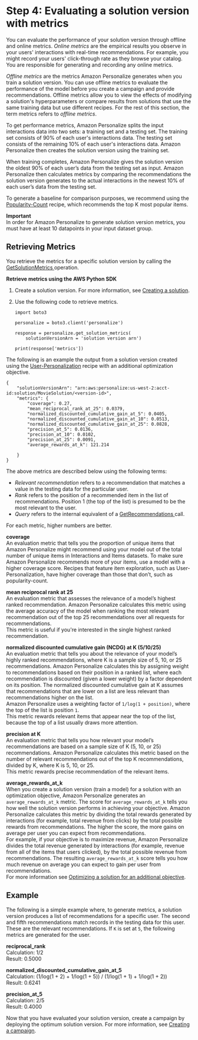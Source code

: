# Step 4: Evaluating a solution version with metrics<a name="working-with-training-metrics"></a>

 You can evaluate the performance of your solution version through offline and online metrics\. *Online metrics* are the empirical results you observe in your users' interactions with real\-time recommendations\. For example, you might record your users' click\-through rate as they browse your catalog\. You are responsible for generating and recording any online metrics\. 

 *Offline metrics* are the metrics Amazon Personalize generates when you train a solution version\. You can use offline metrics to evaluate the performance of the model before you create a campaign and provide recommendations\. Offline metrics allow you to view the effects of modifying a solution's hyperparameters or compare results from solutions that use the same training data but use different recipes\. For the rest of this section, the term metrics refers to *offline metrics*\.

 To get performance metrics, Amazon Personalize splits the input interactions data into two sets: a training set and a testing set\. The training set consists of 90% of each user's interactions data\. The testing set consists of the remaining 10% of each user's interactions data\. Amazon Personalize then creates the solution version using the training set\. 

 When training completes, Amazon Personalize gives the solution version the oldest 90% of each user’s data from the testing set as input\. Amazon Personalize then calculates metrics by comparing the recommendations the solution version generates to the actual interactions in the newest 10% of each user’s data from the testing set\. 

To generate a baseline for comparison purposes, we recommend using the [Popularity\-Count](native-recipe-popularity.md) recipe, which recommends the top K most popular items\.

**Important**  
In order for Amazon Personalize to generate solution version metrics, you must have at least 10 datapoints in your input dataset group\.

## Retrieving Metrics<a name="working-with-training-metrics-metrics"></a>

You retrieve the metrics for a specific solution version by calling the [ GetSolutionMetrics ](API_GetSolutionMetrics.md) operation\.

**Retrieve metrics using the AWS Python SDK**

1. Create a solution version\. For more information, see [Creating a solution](training-deploying-solutions.md)\.

1. Use the following code to retrieve metrics\.

   ```
   import boto3
   
   personalize = boto3.client('personalize')
   
   response = personalize.get_solution_metrics(
       solutionVersionArn = 'solution version arn')
   
   print(response['metrics'])
   ```

The following is an example the output from a solution version created using the [User\-Personalization](native-recipe-new-item-USER_PERSONALIZATION.md) recipe with an additional optimization objective\.

```
{
    "solutionVersionArn": "arn:aws:personalize:us-west-2:acct-id:solution/MovieSolution/<version-id>",
    "metrics": {
        "coverage": 0.27,
        "mean_reciprocal_rank_at_25": 0.0379,
        "normalized_discounted_cumulative_gain_at_5": 0.0405,
        "normalized_discounted_cumulative_gain_at_10": 0.0513,
        "normalized_discounted_cumulative_gain_at_25": 0.0828,
        "precision_at_5": 0.0136,
        "precision_at_10": 0.0102,
        "precision_at_25": 0.0091,
        "average_rewards_at_k": 121.214
        
    }
}
```

The above metrics are described below using the following terms:
+ *Relevant recommendation* refers to a recommendation that matches a value in the testing data for the particular user\.
+ *Rank* refers to the position of a recommended item in the list of recommendations\. Position 1 \(the top of the list\) is presumed to be the most relevant to the user\.
+ *Query* refers to the internal equivalent of a [ GetRecommendations ](API_RS_GetRecommendations.md) call\.

For each metric, higher numbers are better\.

**coverage**  
 An evaluation metric that tells you the proportion of unique items that Amazon Personalize might recommend using your model out of the total number of unique items in Interactions and Items datasets\. To make sure Amazon Personalize recommends more of your items, use a model with a higher coverage score\. Recipes that feature item exploration, such as User\-Personalization, have higher coverage than those that don’t, such as popularity\-count\. 

**mean reciprocal rank at 25**  
An evaluation metric that assesses the relevance of a model’s highest ranked recommendation\. Amazon Personalize calculates this metric using the average accuracy of the model when ranking the most relevant recommendation out of the top 25 recommendations over all requests for recommendations\.   
This metric is useful if you're interested in the single highest ranked recommendation\.

**normalized discounted cumulative gain \(NCDG\) at K \(5/10/25\)**  
An evaluation metric that tells you about the relevance of your model’s highly ranked recommendations, where K is a sample size of 5, 10, or 25 recommendations\. Amazon Personalize calculates this by assigning weight to recommendations based on their position in a ranked list, where each recommendation is discounted \(given a lower weight\) by a factor dependent on its position\. The normalized discounted cumulative gain at K assumes that recommendations that are lower on a list are less relevant than recommendations higher on the list\.  
Amazon Personalize uses a weighting factor of `1/log(1 + position)`, where the top of the list is position `1`\.  
This metric rewards relevant items that appear near the top of the list, because the top of a list usually draws more attention\.

**precision at K**  
An evaluation metric that tells you how relevant your model’s recommendations are based on a sample size of K \(5, 10, or 25\) recommendations\. Amazon Personalize calculates this metric based on the number of relevant recommendations out of the top K recommendations, divided by K, where K is 5, 10, or 25\.  
This metric rewards precise recommendation of the relevant items\.

**average\_rewards\_at\_k**  
When you create a solution version \(train a model\) for a solution with an optimization objective, Amazon Personalize generates an `average_rewards_at_k` metric\. The score for `average_rewards_at_k` tells you how well the solution version performs in achieving your objective\. Amazon Personalize calculates this metric by dividing the total rewards generated by interactions \(for example, total revenue from clicks\) by the total possible rewards from recommendations\. The higher the score, the more gains on average per user you can expect from recommendations\.  
For example, if your objective is to maximize revenue, Amazon Personalize divides the total revenue generated by interactions \(for example, revenue from all of the items that users clicked\), by the total possible revenue from recommendations\. The resulting `average_rewards_at_k` score tells you how much revenue on average you can expect to gain per user from recommendations\.  
 For more information see [Optimizing a solution for an additional objective](optimizing-solution-for-objective.md)\. 

## Example<a name="working-with-training-metrics-example"></a>

The following is a simple example where, to generate metrics, a solution version produces a list of recommendations for a specific user\. The second and fifth recommendations match records in the testing data for this user\. These are the relevant recommendations\. If `K` is set at `5`, the following metrics are generated for the user\.

**reciprocal\_rank**  
Calculation: 1/2  
Result: 0\.5000

**normalized\_discounted\_cumulative\_gain\_at\_5**  
Calculation: \(1/log\(1 \+ 2\) \+ 1/log\(1 \+ 5\)\) / \(1/log\(1 \+ 1\) \+ 1/log\(1 \+ 2\)\)  
Result: 0\.6241

**precision\_at\_5**  
Calculation: 2/5  
Result: 0\.4000

Now that you have evaluated your solution version, create a campaign by deploying the optimum solution version\. For more information, see [Creating a campaign](campaigns.md)\.